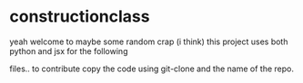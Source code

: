 # constructionclass

yeah welcome to maybe some random crap (i think) this project uses both python and jsx for the following

files.. to contribute copy the code using git-clone and the name of the repo.
